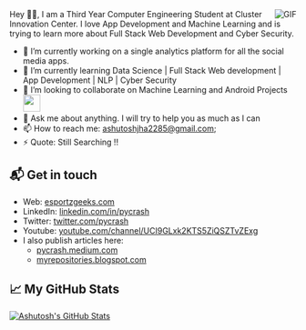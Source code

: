   <img align="right" alt="GIF" src="https://media.giphy.com/media/836HiJc7pgzy8iNXCn/giphy.gif" />
Hey 👋🏻,
I am a Third Year Computer Engineering Student at Cluster Innovation Center. I love App Development and Machine Learning and is trying to learn more about Full Stack Web Development and Cyber Security. 

- 🔭 I’m currently working on a single analytics platform for all the social media apps.
- 🌱 I’m currently learning Data Science | Full Stack Web development | App Development | NLP | Cyber Security
- 👯 I’m looking to collaborate on Machine Learning and Android Projects <img src="https://media.giphy.com/media/WUlplcMpOCEmTGBtBW/giphy.gif" width="30">
- 💬 Ask me about anything. I will try to help you as much as I can
- 📫 How to reach me: ashutoshjha2285@gmail.com;
- ⚡ Quote: Still Searching !!

## 📬 Get in touch

- Web: [esportzgeeks.com][1]
- LinkedIn: [linkedin.com/in/pycrash][2]
- Twitter: [twitter.com/pycrash][3]
- Youtube: [youtube.com/channel/UCI9GLxk2KTS5ZiQSZTvZExg][4]
- I also publish articles here:
  - [pycrash.medium.com][5]
  - [myrepositories.blogspot.com][6]
  

## &#x1f4c8; My GitHub Stats

<a href="https://github.com/natterstefan/natterstefan">
  <img align="center" src="https://github-readme-stats.vercel.app/api?username=pycrash&show_icons=true&line_height=27&count_private=true&title_color=ffffff&text_color=c9cacc&icon_color=2bbc8a&bg_color=1d1f21" alt="Ashutosh's GitHub Stats" />
</a>

[1]: https://www.esportzgeeks.com
[2]: https://www.linkedin.com/in/pycrash
[3]: https://www.twitter.com/pycrash
[4]: https://www.youtube.com/channel/UCI9GLxk2KTS5ZiQSZTvZExg
[5]: https://pycrash.medium.com
[6]: https://myrepositories.blogspot.com
